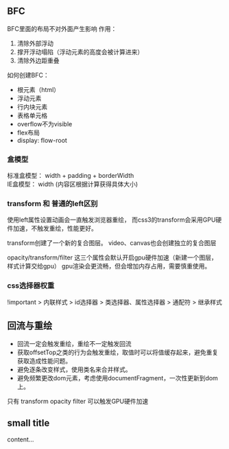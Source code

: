 ## BFC
BFC里面的布局不对外面产生影响
作用：
1. 清除外部浮动
2. 撑开浮动塌陷（浮动元素的高度会被计算进来）
3. 清除外边距重叠

如何创建BFC：
- 根元素（html）
- 浮动元素
- 行内块元素
- 表格单元格
- overflow不为visible
- flex布局
- display: flow-root

### 盒模型
标准盒模型： width + padding + borderWidth  <br/>
IE盒模型：  width (内容区根据计算获得具体大小)  <br/>

### transform 和 普通的left区别

使用left属性设置动画会一直触发浏览器重绘，
而css3的transform会采用GPU硬件加速，不触发重绘，性能更好。

transform创建了一个新的复合图层。
video、canvas也会创建独立的复合图层

opacity/transform/filter 这三个属性会默认开启gpu硬件加速（新建一个图层，样式计算交给gpu）
gpu渲染会更流畅，但会增加内存占用，需要慎重使用。

### css选择器权重

!important > 内联样式 > id选择器 > 类选择器、属性选择器 > 通配符 > 继承样式


## 回流与重绘
- 回流一定会触发重绘，重绘不一定触发回流
- 获取offsetTop之类的行为会触发重绘，取值时可以将值缓存起来，避免重复获取造成性能问题。 <br/>
- 避免逐条改变样式，使用类名来合并样式。
- 避免频繁更改dom元素，考虑使用documentFragment，一次性更新到dom上。



只有 transform opacity filter 可以触发GPU硬件加速

## small title
content...
